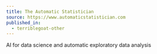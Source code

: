 ```yaml
---
title: The Automatic Statistician
source: https://www.automaticstatistician.com
published_in:
  - terriblegoat-other
---
```


AI for data science and automatic exploratory data analysis
